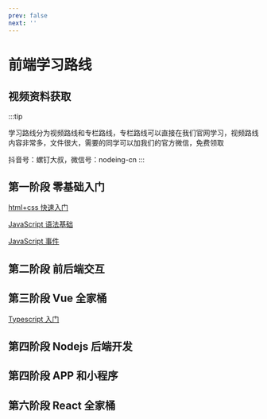 ```yaml
---
prev: false
next: ''
---
```


# 前端学习路线

## 视频资料获取

:::tip

学习路线分为视频路线和专栏路线，专栏路线可以直接在我们官网学习，视频路线内容非常多，文件很大，需要的同学可以加我们的官方微信，免费领取

抖音号：螺钉大叔，微信号：nodeing-cn
:::

## 第一阶段 零基础入门

[html+css 快速入门](/book/fe/html-css/chapter1/1.1.html)

[JavaScript 语法基础](/book/fe/js-basic/chapter1/1.html)

[JavaScript 事件](/book/fe/js-shijian/chapter1/1.html)

## 第二阶段 前后端交互

## 第三阶段 Vue 全家桶

[Typescript 入门](/book/fe/typescript-rumen/chapter1/1.1.html)

## 第四阶段 Nodejs 后端开发

## 第四阶段 APP 和小程序

## 第六阶段 React 全家桶
